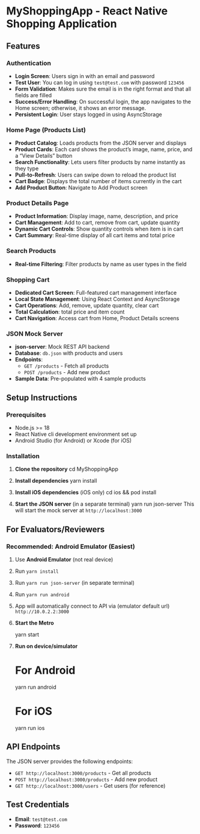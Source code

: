 # MyShoppingApp - React Native Shopping Application

## Features

### Authentication

- **Login Screen**: Users sign in with an email and password
- **Test User**: You can log in using `test@test.com` with password `123456`
- **Form Validation**: Makes sure the email is in the right format and that all fields are filled
- **Success/Error Handling**: On successful login, the app navigates to the Home screen; otherwise, it shows an error message.
- **Persistent Login**: User stays logged in using AsyncStorage

### Home Page (Products List)

- **Product Catalog**: Loads products from the JSON server and displays
- **Product Cards**: Each card shows the product’s image, name, price, and a “View Details” button
- **Search Functionality**: Lets users filter products by name instantly as they type
- **Pull-to-Refresh**: Users can swipe down to reload the product list
- **Cart Badge**: Displays the total number of items currently in the cart
- **Add Product Button**: Navigate to Add Product screen

### Product Details Page

- **Product Information**: Display image, name, description, and price
- **Cart Management**: Add to cart, remove from cart, update quantity
- **Dynamic Cart Controls**: Show quantity controls when item is in cart
- **Cart Summary**: Real-time display of all cart items and total price

### Search Products

- **Real-time Filtering**: Filter products by name as user types in the field

### Shopping Cart

- **Dedicated Cart Screen**: Full-featured cart management interface
- **Local State Management**: Using React Context and AsyncStorage
- **Cart Operations**: Add, remove, update quantity, clear cart
- **Total Calculation**: total price and item count
- **Cart Navigation**: Access cart from Home, Product Details screens

### JSON Mock Server

- **json-server**: Mock REST API backend
- **Database**: `db.json` with products and users
- **Endpoints**:
  - `GET /products` - Fetch all products
  - `POST /products` - Add new product
- **Sample Data**: Pre-populated with 4 sample products

## Setup Instructions

### Prerequisites

- Node.js >= 18
- React Native cli development environment set up
- Android Studio (for Android) or Xcode (for iOS)

### Installation

1. **Clone the repository**
   cd MyShoppingApp

2. **Install dependencies**
   yarn install

3. **Install iOS dependencies** (iOS only)
   cd ios && pod install

4. **Start the JSON server** (in a separate terminal)
   yarn run json-server
   This will start the mock server at `http://localhost:3000`

## For Evaluators/Reviewers

### Recommended: Android Emulator (Easiest)

1. Use **Android Emulator** (not real device)
2. Run `yarn install`
3. Run `yarn run json-server` (in separate terminal)
4. Run `yarn run android`
5. App will automatically connect to API via (emulator default url) `http://10.0.2.2:3000`

6. **Start the Metro**

   yarn start

7. **Run on device/simulator**

   # For Android

   yarn run android

   # For iOS

   yarn run ios

## API Endpoints

The JSON server provides the following endpoints:

- `GET http://localhost:3000/products` - Get all products
- `POST http://localhost:3000/products` - Add new product
- `GET http://localhost:3000/users` - Get users (for reference)

## Test Credentials

- **Email**: `test@test.com`
- **Password**: `123456`
